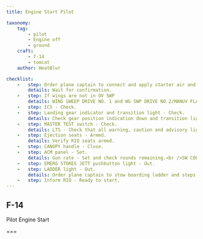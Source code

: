 ```yaml
---
title: Engine Start Pilot

taxonomy:
    tag:
        - pilot
        - Engine off
        - ground
    craft:
        - f-14
        - tomcat
    author: HeatBlur

checklist:
    -   step: Order plane captain to connect and apply starter air and apply external power.
        details: Wait for confirmation.
    -   step: If wings are not in OV SWP
        details: WING SWEEP DRIVE NO. 1 and WG SWP DRIVE NO 2/MANUV FLAP cb’s (LE1, LE2) - Pull.<br />Emergency WINGSWEEP handle - Extend and match captain bars with wing position tape.<br />CAUTION<br />Wings will move to emergency handle position regardless ofwing-sweep circuit-breaker (cb) position.
    -   step: ICS - Check.
    -   step: Landing gear indicator and transition light - Check.
        details: Check gear position indication down and transition light off.
    -   step: MASTER TEST switch - Check.
        details: LTS - Check that all warning, caution and advisory lights illuminate.<br />FIRE DET/EXT - Check that L and R FIRE and GO light illuminate.<br />INST - Check for following responses on instruments after 5 secs<br />RPM - 96%.<br />EGT - 960 °C.<br />FF - 10500 Pph.<br />AOA - 18±5.<br />Wing sweep - 45°±2.5°.<br />FUEL QTY - 2000±200 Pounds.<br />Oxygen quantity - 2 Liters.<br />L and R FUEL FLOW lights - Illuminated.<br />MASTER TEST switch - OFF.<br />Coordinate with RIO.<br />Set brightness of the ACM panel and indexer lights during test.<br />The DATA LINK switch must be on to check DDI lights.<br />Makes L STALL and R STALL warning lights flash.<br />Verify RIO FUEL QTY.
    -   step: Ejection seats - Armed.
        details: Verify RIO seats armed.
    -   step: CANOPY handle - Close.
    -   step: ACM panel - Set.
        details: Gun rate - Set and check rounds remaining.<br />SW COOL - OFF.<br />MSL PREP - OFF.<br />MSL MODE - NORM.<br />Station loading status windows - Check.<br />Verify consistency with loaded armaments.
    -   step: EMERG STORES JETT pushbutton light - Out.
    -   step: LADDER light - Out.
        details: Order plane captain to stow boarding ladder and steps.
    -   step: Inform RIO - Ready to start.
---
```


## F-14 
Pilot Engine Start

===

